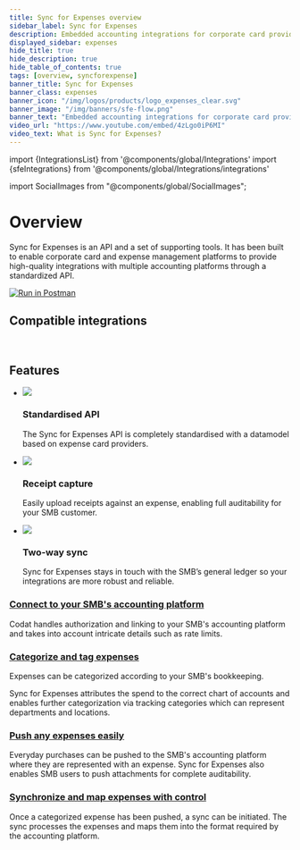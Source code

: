 ```yaml
---
title: Sync for Expenses overview
sidebar_label: Sync for Expenses
description: Embedded accounting integrations for corporate card providers
displayed_sidebar: expenses
hide_title: true
hide_description: true
hide_table_of_contents: true
tags: [overview, syncforexpense]
banner_title: Sync for Expenses
banner_class: expenses
banner_icon: "/img/logos/products/logo_expenses_clear.svg"
banner_image: "/img/banners/sfe-flow.png"
banner_text: "Embedded accounting integrations for corporate card providers."
video_url: "https://www.youtube.com/embed/4zLgo0iP6MI"
video_text: What is Sync for Expenses?
---
```


import {IntegrationsList} from '@components/global/Integrations'
import {sfeIntegrations} from '@components/global/Integrations/integrations'

import SocialImages from "@components/global/SocialImages";

<SocialImages imgSrc="/img/sync-for-expenses/sfe-banner.png"/>

# Overview

Sync for Expenses is an API and a set of supporting tools. It has been built to enable corporate card and expense management platforms to provide high-quality integrations with multiple accounting platforms through a standardized API.

[![Run in Postman](https://run.pstmn.io/button.svg)](https://god.gw.postman.com/run-collection/9514766-9427cfd1-d3f9-4857-b3f1-d488fb6de5a6?action=collection%2Ffork&collection-url=entityId%3D9514766-9427cfd1-d3f9-4857-b3f1-d488fb6de5a6%26entityType%3Dcollection%26workspaceId%3Dc6d087b0-fc80-4d14-a903-a9017e1b54e0)

## Compatible integrations

<br/>

<IntegrationsList integrations={sfeIntegrations}/>

## Features

<ul className="card-container col-3">
  <li className="card">
    <div class="header">
      <img
        src="/img/wp-icons/copy-feature-bullet.svg"
        class="mini-icon"
      />
      <h3>Standardised API</h3>
    </div>
    <p>
      The Sync for Expenses API is completely standardised with a datamodel based on expense card providers. 
    </p>
  </li>

  <li className="card">
    <div class="header">
      <img
        src="/img/wp-icons/copy-feature-bullet.svg"
        class="mini-icon"
      />
      <h3>Receipt capture</h3>
    </div>
    <p>
      Easily upload receipts against an expense, enabling full auditability for your SMB customer.
    </p>
  </li>

  <li className="card">
    <div class="header">
      <img
        src="/img/wp-icons/copy-feature-bullet.svg"
        class="mini-icon"
      />
      <h3>Two-way sync</h3>
    </div>
    <p>
      Sync for Expenses stays in touch with the SMB’s general ledger so your integrations are more robust and reliable.
    </p>
  </li>

</ul>

### [Connect to your SMB's accounting platform](gettingstarted)

Codat handles authorization and linking to your SMB's accounting platform and takes into account intricate details such as rate limits.

### [Categorize and tag expenses](configandcategorize)

Expenses can be categorized according to your SMB's bookkeeping.

Sync for Expenses attributes the spend to the correct chart of accounts and enables further categorization via tracking categories which can represent departments and locations.

### [Push any expenses easily](sync-process/expense-transactions)

Everyday purchases can be pushed to the SMB's accounting platform where they are represented with an expense. Sync for Expenses also enables SMB users to push attachments for complete auditability.

### [Synchronize and map expenses with control](sync-process/sync-process-explained)

Once a categorized expense has been pushed, a sync can be initiated. The sync processes the expenses and maps them into the format required by the accounting platform.

